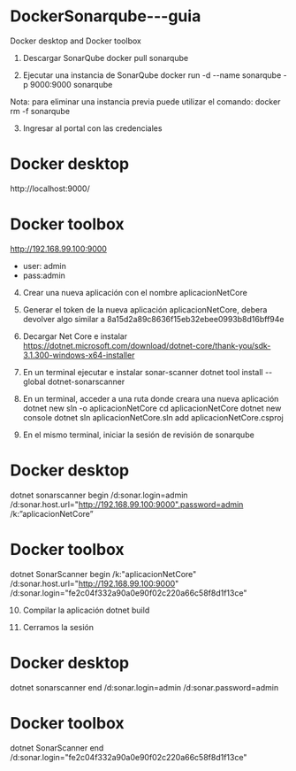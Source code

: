 # DockerSonarqube---guia
Docker desktop and Docker toolbox
1. Descargar SonarQube
docker pull sonarqube

2. Ejecutar una instancia de SonarQube 
docker run -d --name sonarqube -p 9000:9000 sonarqube

Nota: para eliminar una instancia previa puede utilizar el comando: docker rm -f sonarqube

3. Ingresar al portal con las credenciales
# Docker desktop  
http://localhost:9000/
# Docker toolbox 
http://192.168.99.100:9000 
* user: admin
* pass:admin

4. Crear una nueva aplicación con el nombre aplicacionNetCore

5. Generar el token de la nueva aplicación aplicacionNetCore, debera devolver algo similar a 8a15d2a89c8636f15eb32ebee0993b8d16bff94e

6. Decargar Net Core e instalar
https://dotnet.microsoft.com/download/dotnet-core/thank-you/sdk-3.1.300-windows-x64-installer

7. En un terminal ejecutar e instalar sonar-scanner
dotnet tool install --global dotnet-sonarscanner

8. En un terminal, acceder a una ruta donde creara una nueva aplicación
dotnet new sln -o aplicacionNetCore 
cd aplicacionNetCore 
dotnet new console
dotnet sln aplicacionNetCore.sln add aplicacionNetCore.csproj 

9. En el mismo terminal, iniciar la sesión de revisión de sonarqube
# Docker desktop 
dotnet sonarscanner begin /d:sonar.login=admin /d:sonar.host.url="http://192.168.99.100:9000".password=admin /k:”aplicacionNetCore”
# Docker toolbox  
dotnet SonarScanner begin /k:"aplicacionNetCore" /d:sonar.host.url="http://192.168.99.100:9000" /d:sonar.login="fe2c04f332a90a0e90f02c220a66c58f8d1f13ce"

10. Compilar la aplicación
dotnet build

11. Cerramos la sesión
# Docker desktop 
dotnet sonarscanner end /d:sonar.login=admin /d:sonar.password=admin 
# Docker toolbox   
dotnet SonarScanner end /d:sonar.login="fe2c04f332a90a0e90f02c220a66c58f8d1f13ce"
